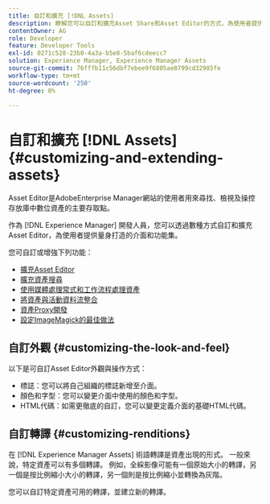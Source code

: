 ```yaml
---
title: 自訂和擴充 [!DNL Assets]
description: 瞭解您可以自訂和擴充Asset Share和Asset Editor的方式，為使用者提供量身打造的介面和功能集。
contentOwner: AG
role: Developer
feature: Developer Tools
exl-id: 0271c528-23b0-4a3a-b5e8-5baf6cdeecc7
solution: Experience Manager, Experience Manager Assets
source-git-commit: 76fffb11c56dbf7ebee9f6805ae0799cd32985fe
workflow-type: tm+mt
source-wordcount: '250'
ht-degree: 0%

---
```


# 自訂和擴充 [!DNL Assets] {#customizing-and-extending-assets}

Asset Editor是AdobeEnterprise Manager網站的使用者用來尋找、檢視及操控存放庫中數位資產的主要存取點。

作為 [!DNL Experience Manager] 開發人員，您可以透過數種方式自訂和擴充Asset Editor，為使用者提供量身打造的介面和功能集。

您可自訂或增強下列功能：

* [擴充Asset Editor](asseteditorx.md)
* [擴充資產搜尋](searchx.md)
* [使用媒體處理常式和工作流程處理資產](media-handlers.md)
* [將資產與活動資料流整合](extending-activity-stream.md)
* [資產Proxy開發](proxy.md)
* [設定ImageMagick的最佳做法](best-practices-for-imagemagick.md)

## 自訂外觀 {#customizing-the-look-and-feel}

以下是可自訂Asset Editor外觀與操作方式：

* 標誌：您可以將自己組織的標誌新增至介面。
* 顏色和字型：您可以變更介面中使用的顏色和字型。
* HTML代碼：如需更徹底的自訂，您可以變更定義介面的基礎HTML代碼。

## 自訂轉譯 {#customizing-renditions}

在 [!DNL Experience Manager Assets] 術語轉譯是資產出現的形式。 一般來說，特定資產可以有多個轉譯。 例如，全綵影像可能有一個原始大小的轉譯，另一個是按比例縮小大小的轉譯，另一個則是按比例縮小並轉換為灰階。

您可以自訂特定資產可用的轉譯，並建立新的轉譯。
